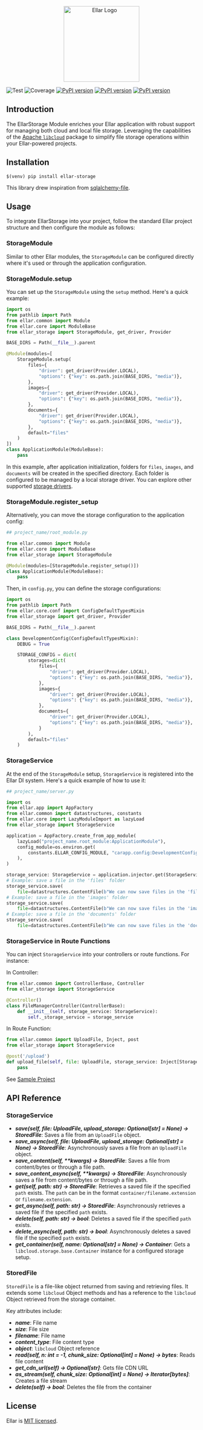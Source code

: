 <p align="center">
  <a href="#" target="blank"><img src="https://python-ellar.github.io/ellar/img/EllarLogoB.png" width="200" alt="Ellar Logo" /></a>
</p>

![Test](https://github.com/eadwinCode/ellar-storage/actions/workflows/test_full.yml/badge.svg)
![Coverage](https://img.shields.io/codecov/c/github/python-ellar/ellar-storage)
[![PyPI version](https://badge.fury.io/py/ellar-storage.svg)](https://badge.fury.io/py/ellar-storage)
[![PyPI version](https://img.shields.io/pypi/v/ellar-storage.svg)](https://pypi.python.org/pypi/ellar-storage)
[![PyPI version](https://img.shields.io/pypi/pyversions/ellar-storage.svg)](https://pypi.python.org/pypi/ellar-storage)

## Introduction
The EllarStorage Module enriches your Ellar application with robust support for managing both cloud and 
local file storage.
Leveraging the capabilities of the [Apache `libcloud`](https://github.com/apache/libcloud) package
to simplify file storage operations within your Ellar-powered projects.

## Installation
```shell
$(venv) pip install ellar-storage
```

This library drew inspiration from [sqlalchemy-file](https://github.com/jowilf/sqlalchemy-file).

## Usage
To integrate EllarStorage into your project, follow the standard Ellar project structure and then configure the module as follows:

### StorageModule
Similar to other Ellar modules, the `StorageModule` can be configured directly where it's used or through the application configuration.

### StorageModule.setup
You can set up the `StorageModule` using the `setup` method. Here's a quick example:

```python
import os
from pathlib import Path
from ellar.common import Module
from ellar.core import ModuleBase
from ellar_storage import StorageModule, get_driver, Provider

BASE_DIRS = Path(__file__).parent

@Module(modules=[
    StorageModule.setup(
        files={
            "driver": get_driver(Provider.LOCAL),
            "options": {"key": os.path.join(BASE_DIRS, "media")},
        },
        images={
            "driver": get_driver(Provider.LOCAL),
            "options": {"key": os.path.join(BASE_DIRS, "media")},
        },
        documents={
            "driver": get_driver(Provider.LOCAL),
            "options": {"key": os.path.join(BASE_DIRS, "media")},
        },
        default="files"
    )
])
class ApplicationModule(ModuleBase):
    pass
```

In this example, after application initialization, folders for `files`, `images`, and `documents` will be created in the specified directory. Each folder is configured to be managed by a local storage driver. You can explore other supported [storage drivers](https://libcloud.readthedocs.io/en/stable/storage/supported_providers.html#provider-matrix).

### StorageModule.register_setup
Alternatively, you can move the storage configuration to the application config:

```python
## project_name/root_module.py

from ellar.common import Module
from ellar.core import ModuleBase
from ellar_storage import StorageModule

@Module(modules=[StorageModule.register_setup()])
class ApplicationModule(ModuleBase):
    pass
```

Then, in `config.py`, you can define the storage configurations:

```python
import os
from pathlib import Path
from ellar.core.conf import ConfigDefaultTypesMixin
from ellar_storage import get_driver, Provider

BASE_DIRS = Path(__file__).parent

class DevelopmentConfig(ConfigDefaultTypesMixin):
    DEBUG = True

    STORAGE_CONFIG = dict(
        storages=dict(
            files={
                "driver": get_driver(Provider.LOCAL),
                "options": {"key": os.path.join(BASE_DIRS, "media")},
            },
            images={
                "driver": get_driver(Provider.LOCAL),
                "options": {"key": os.path.join(BASE_DIRS, "media")},
            },
            documents={
                "driver": get_driver(Provider.LOCAL),
                "options": {"key": os.path.join(BASE_DIRS, "media")},
            }
        ),
        default="files"
    )
```

### StorageService
At the end of the `StorageModule` setup, `StorageService` is registered into the Ellar DI system. Here's a quick example of how to use it:

```python
## project_name/server.py

import os
from ellar.app import AppFactory
from ellar.common import datastructures, constants
from ellar.core import LazyModuleImport as lazyLoad
from ellar_storage import StorageService

application = AppFactory.create_from_app_module(
    lazyLoad("project_name.root_module:ApplicationModule"),
    config_module=os.environ.get(
        constants.ELLAR_CONFIG_MODULE, "carapp.config:DevelopmentConfig"
    ),
)

storage_service: StorageService = application.injector.get(StorageService)
# Example: save a file in the 'files' folder
storage_service.save(
    file=datastructures.ContentFile(b"We can now save files in the 'files' folder", name="file.txt"), upload_storage='files')
# Example: save a file in the 'images' folder
storage_service.save(
    file=datastructures.ContentFile(b"We can now save files in the 'images' folder", name="image.txt"), upload_storage='images')
# Example: save a file in the 'documents' folder
storage_service.save(
    file=datastructures.ContentFile(b"We can now save files in the 'documents' folder", name="docs.txt"), upload_storage='documents')
```

### StorageService in Route Functions
You can inject `StorageService` into your controllers or route functions. For instance:

In Controller:

```python
from ellar.common import ControllerBase, Controller
from ellar_storage import StorageService

@Controller()
class FileManagerController(ControllerBase):
    def __init__(self, storage_service: StorageService):
        self._storage_service = storage_service
```

In Route Function:

```python
from ellar.common import UploadFile, Inject, post
from ellar_storage import StorageService

@post('/upload')
def upload_file(self, file: UploadFile, storage_service: Inject[StorageService]):
    pass
```

See [Sample Project](https://github.com/python-ellar/ellar-storage/tree/master/samples)

## API Reference

### StorageService

- **_save(self, file: UploadFile, upload_storage: Optional[str] = None) -> StoredFile_**: Saves a file from an `UploadFile` object.
- **_save_async(self, file: UploadFile, upload_storage: Optional[str] = None) -> StoredFile_**: Asynchronously saves a file from an `UploadFile` object.
- **_save_content(self, **kwargs) -> StoredFile_**: Saves a file from content/bytes or through a file path.
- **_save_content_async(self, **kwargs) -> StoredFile_**: Asynchronously saves a file from content/bytes or through a file path.
- **_get(self, path: str) -> StoredFile_**: Retrieves a saved file if the specified `path` exists. The `path` can be in the format `container/filename.extension` or `filename.extension`.
- **_get_async(self, path: str) -> StoredFile_**: Asynchronously retrieves a saved file if the specified `path` exists.
- **_delete(self, path: str) -> bool_**: Deletes a saved file if the specified `path` exists.
- **_delete_async(self, path: str) -> bool_**: Asynchronously deletes a saved file if the specified `path` exists.
- **_get_container(self, name: Optional[str] = None) -> Container_**: Gets a `libcloud.storage.base.Container` instance for a configured storage setup.

### StoredFile

`StoredFile` is a file-like object returned from saving and retrieving files. 
It extends some `libcloud` Object methods and has a reference to the 
`libcloud` Object retrieved from the storage container.

Key attributes include:

- **_name_**: File name
- **_size_**: File size
- **_filename_**: File name 
- **_content_type_**: File content type
- **_object_**: `libcloud` Object reference
- **_read(self, n: int = -1, chunk_size: Optional[int] = None) -> bytes_**: Reads file content
- **_get_cdn_url(self) -> Optional[str]_**: Gets file CDN URL
- **_as_stream(self, chunk_size: Optional[int] = None) -> Iterator[bytes]_**: Creates a file stream
- **_delete(self) -> bool_**: Deletes the file from the container

## License
Ellar is [MIT licensed](LICENSE).
